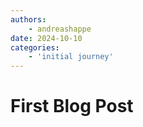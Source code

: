```yaml
---
authors:
    - andreashappe
date: 2024-10-10
categories:
    - 'initial journey'
---
```

# First Blog Post

